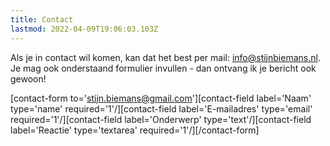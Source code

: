 ```yaml
---
title: Contact
lastmod: 2022-04-09T19:06:03.103Z
---
```


Als je in contact wil komen, kan dat het best per mail: [info@stijnbiemans.nl](mailto:info@stijnbiemans.nl). Je mag ook onderstaand formulier invullen - dan ontvang ik je bericht ook gewoon!

\[contact-form to='stijn.biemans@gmail.com'\]\[contact-field label='Naam' type='name' required='1'/\]\[contact-field label='E-mailadres' type='email' required='1'/\]\[contact-field label='Onderwerp' type='text'/\]\[contact-field label='Reactie' type='textarea' required='1'/\]\[/contact-form\]
